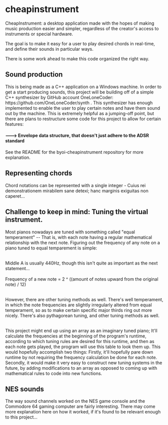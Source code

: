 # cheapinstrument
CheapInstrument: a desktop application made with the hopes of making music production easier and simpler, regardless of the creator's access to instruments or special hardware.

The goal is to make it easy for a user to play desired chords in real-time, and define their sounds in particular ways.

There is some work ahead to make this code organized the right way.

<h2>Sound production</h2>
This is being made as a C++ application on a Windows machine. In order to get a start producing sounds, this project will be building off of a simple C++ synthesizer by GitHub account OneLoneCoder: https://github.com/OneLoneCoder/synth
. This synthesizer has enough implemented to enable the user to play certain notes and have them sound out by the machine. This is extremely helpful as a jumping-off point, but there are plans to restructure some code for this project to allow for certain features:

<h4>---> Envelope data structure, that doesn't just adhere to the ADSR standard</h4>
See the README for the byoi-cheapinstrument repository for more explanation.

<h2>Representing chords</h2>
Chord notations can be represented with a single integer - Cuius rei demonstrationem mirabilem sane detexi; hanc marginis exiguitas non caperet...

<h2>Challenge to keep in mind: Tuning the virtual instrument.</h2>
Most pianos nowadays are tuned with something called "equal temperament" -- That is, with each note having a regular mathematical relationship with the next note. Figuring out the frequency of any note on a piano tuned to equal temparement is simple:

<br>Middle A is usually 440Hz, though this isn't quite as important as the next statement...<br>
<br>Frequency of a new note = 2 ^ ((amount of notes upward from the original note) / 12)<br>

<br>However, there are other tuning methods as well. There's well temperament, in which the note frequencies are slightly irregularly altered from equal temperament, so as to make certain specific major thirds ring out more nicely. There's also pythagorean tuning, and other tuning methods as well.<br>

<br>This project might end up using an array as an imaginary tuned piano; It'll calculate the frequencies at the beginning of the program's runtime, according to which tuning rules are desired for this runtime, and then as each note gets played, the program will use this table to look them up. This would hopefully accomplish two things: Firstly, it'll hopefully pare down runtime by not requiring the frequency calculation be done for each note. Secondly, it would make it very easy to construct new tuning systems in the future, by adding modifications to an array as opposed to coming up with mathematical rules to code into new functions.

<h2>NES sounds</h2>
The way sound channels worked on the NES game console and the Commodore 64 gaming computer are fairly interesting. There may come more explanation here on how it worked, if it's found to be relevant enough to this project... 
